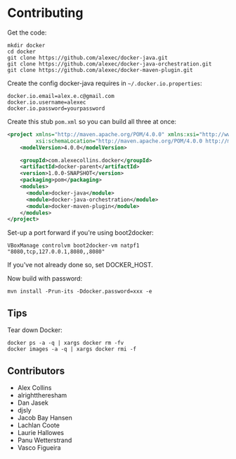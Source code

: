 Contributing
===

Get the code:

~~~
mkdir docker
cd docker
git clone https://github.com/alexec/docker-java.git
git clone https://github.com/alexec/docker-java-orchestration.git
git clone https://github.com/alexec/docker-maven-plugin.git 
~~~

Create the config docker-java requires in `~/.docker.io.properties`:

~~~
docker.io.email=alex.e.c@gmail.com
docker.io.username=alexec
docker.io.password=yourpassword
~~~

Create this stub `pom.xml` so you can build all three at once:

~~~xml
<project xmlns="http://maven.apache.org/POM/4.0.0" xmlns:xsi="http://www.w3.org/2001/XMLSchema-instance"
         xsi:schemaLocation="http://maven.apache.org/POM/4.0.0 http://maven.apache.org/xsd/maven-4.0.0.xsd">
    <modelVersion>4.0.0</modelVersion>

    <groupId>com.alexecollins.docker</groupId>
    <artifactId>docker-parent</artifactId>
    <version>1.0.0-SNAPSHOT</version>
    <packaging>pom</packaging>
    <modules>
      <module>docker-java</module>
      <module>docker-java-orchestration</module>
      <module>docker-maven-plugin</module>
    </modules>
</project>
~~~

Set-up a port forward if you're using boot2docker:

~~~
VBoxManage controlvm boot2docker-vm natpf1 "8080,tcp,127.0.0.1,8080,,8080"
~~~

If you've not already done so, set DOCKER_HOST.

Now build with password:

~~~
mvn install -Prun-its -Ddocker.password=xxx -e
~~~

Tips
---
Tear down Docker:

	docker ps -a -q | xargs docker rm -fv
	docker images -a -q | xargs docker rmi -f
	
Contributors
---
* Alex Collins 
* alrighttheresham
* Dan Jasek
* djsly
* Jacob Bay Hansen
* Lachlan Coote
* Laurie Hallowes
* Panu Wetterstrand
* Vasco Figueira

